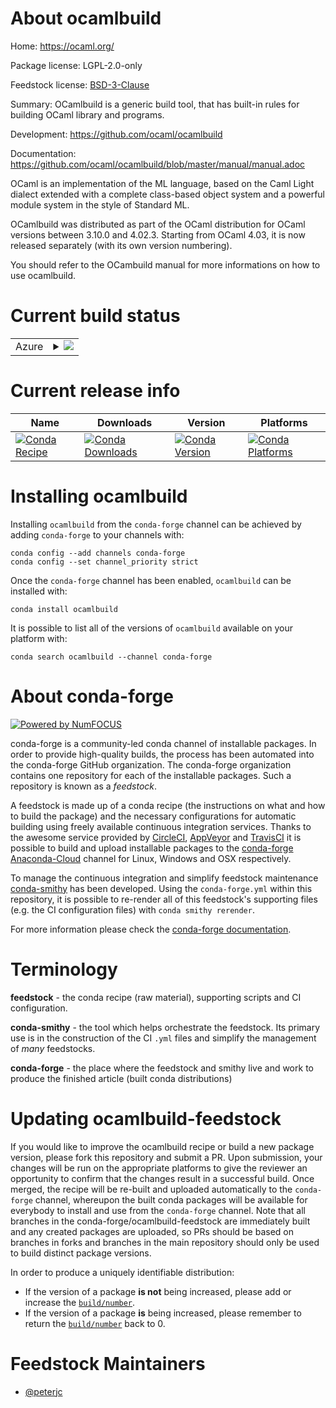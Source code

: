 About ocamlbuild
================

Home: https://ocaml.org/

Package license: LGPL-2.0-only

Feedstock license: [BSD-3-Clause](https://github.com/conda-forge/ocamlbuild-feedstock/blob/master/LICENSE.txt)

Summary: OCamlbuild is a generic build tool, that has built-in rules for building OCaml library and programs.

Development: https://github.com/ocaml/ocamlbuild

Documentation: https://github.com/ocaml/ocamlbuild/blob/master/manual/manual.adoc

OCaml is an implementation of the ML language, based on the Caml Light
dialect extended with a complete class-based object system and a powerful
module system in the style of Standard ML.

OCamlbuild was distributed as part of the OCaml distribution for OCaml
versions between 3.10.0 and 4.02.3. Starting from OCaml 4.03, it is now
released separately (with its own version numbering).

You should refer to the OCambuild manual for more informations on how to
use ocamlbuild.


Current build status
====================


<table>
    
  <tr>
    <td>Azure</td>
    <td>
      <details>
        <summary>
          <a href="https://dev.azure.com/conda-forge/feedstock-builds/_build/latest?definitionId=5652&branchName=master">
            <img src="https://dev.azure.com/conda-forge/feedstock-builds/_apis/build/status/ocamlbuild-feedstock?branchName=master">
          </a>
        </summary>
        <table>
          <thead><tr><th>Variant</th><th>Status</th></tr></thead>
          <tbody><tr>
              <td>linux_64</td>
              <td>
                <a href="https://dev.azure.com/conda-forge/feedstock-builds/_build/latest?definitionId=5652&branchName=master">
                  <img src="https://dev.azure.com/conda-forge/feedstock-builds/_apis/build/status/ocamlbuild-feedstock?branchName=master&jobName=linux&configuration=linux_64_" alt="variant">
                </a>
              </td>
            </tr><tr>
              <td>osx_64</td>
              <td>
                <a href="https://dev.azure.com/conda-forge/feedstock-builds/_build/latest?definitionId=5652&branchName=master">
                  <img src="https://dev.azure.com/conda-forge/feedstock-builds/_apis/build/status/ocamlbuild-feedstock?branchName=master&jobName=osx&configuration=osx_64_" alt="variant">
                </a>
              </td>
            </tr>
          </tbody>
        </table>
      </details>
    </td>
  </tr>
</table>

Current release info
====================

| Name | Downloads | Version | Platforms |
| --- | --- | --- | --- |
| [![Conda Recipe](https://img.shields.io/badge/recipe-ocamlbuild-green.svg)](https://anaconda.org/conda-forge/ocamlbuild) | [![Conda Downloads](https://img.shields.io/conda/dn/conda-forge/ocamlbuild.svg)](https://anaconda.org/conda-forge/ocamlbuild) | [![Conda Version](https://img.shields.io/conda/vn/conda-forge/ocamlbuild.svg)](https://anaconda.org/conda-forge/ocamlbuild) | [![Conda Platforms](https://img.shields.io/conda/pn/conda-forge/ocamlbuild.svg)](https://anaconda.org/conda-forge/ocamlbuild) |

Installing ocamlbuild
=====================

Installing `ocamlbuild` from the `conda-forge` channel can be achieved by adding `conda-forge` to your channels with:

```
conda config --add channels conda-forge
conda config --set channel_priority strict
```

Once the `conda-forge` channel has been enabled, `ocamlbuild` can be installed with:

```
conda install ocamlbuild
```

It is possible to list all of the versions of `ocamlbuild` available on your platform with:

```
conda search ocamlbuild --channel conda-forge
```


About conda-forge
=================

[![Powered by
NumFOCUS](https://img.shields.io/badge/powered%20by-NumFOCUS-orange.svg?style=flat&colorA=E1523D&colorB=007D8A)](https://numfocus.org)

conda-forge is a community-led conda channel of installable packages.
In order to provide high-quality builds, the process has been automated into the
conda-forge GitHub organization. The conda-forge organization contains one repository
for each of the installable packages. Such a repository is known as a *feedstock*.

A feedstock is made up of a conda recipe (the instructions on what and how to build
the package) and the necessary configurations for automatic building using freely
available continuous integration services. Thanks to the awesome service provided by
[CircleCI](https://circleci.com/), [AppVeyor](https://www.appveyor.com/)
and [TravisCI](https://travis-ci.com/) it is possible to build and upload installable
packages to the [conda-forge](https://anaconda.org/conda-forge)
[Anaconda-Cloud](https://anaconda.org/) channel for Linux, Windows and OSX respectively.

To manage the continuous integration and simplify feedstock maintenance
[conda-smithy](https://github.com/conda-forge/conda-smithy) has been developed.
Using the ``conda-forge.yml`` within this repository, it is possible to re-render all of
this feedstock's supporting files (e.g. the CI configuration files) with ``conda smithy rerender``.

For more information please check the [conda-forge documentation](https://conda-forge.org/docs/).

Terminology
===========

**feedstock** - the conda recipe (raw material), supporting scripts and CI configuration.

**conda-smithy** - the tool which helps orchestrate the feedstock.
                   Its primary use is in the construction of the CI ``.yml`` files
                   and simplify the management of *many* feedstocks.

**conda-forge** - the place where the feedstock and smithy live and work to
                  produce the finished article (built conda distributions)


Updating ocamlbuild-feedstock
=============================

If you would like to improve the ocamlbuild recipe or build a new
package version, please fork this repository and submit a PR. Upon submission,
your changes will be run on the appropriate platforms to give the reviewer an
opportunity to confirm that the changes result in a successful build. Once
merged, the recipe will be re-built and uploaded automatically to the
`conda-forge` channel, whereupon the built conda packages will be available for
everybody to install and use from the `conda-forge` channel.
Note that all branches in the conda-forge/ocamlbuild-feedstock are
immediately built and any created packages are uploaded, so PRs should be based
on branches in forks and branches in the main repository should only be used to
build distinct package versions.

In order to produce a uniquely identifiable distribution:
 * If the version of a package **is not** being increased, please add or increase
   the [``build/number``](https://docs.conda.io/projects/conda-build/en/latest/resources/define-metadata.html#build-number-and-string).
 * If the version of a package **is** being increased, please remember to return
   the [``build/number``](https://docs.conda.io/projects/conda-build/en/latest/resources/define-metadata.html#build-number-and-string)
   back to 0.

Feedstock Maintainers
=====================

* [@peterjc](https://github.com/peterjc/)

